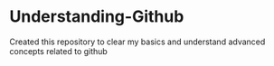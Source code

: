 # Understanding-Github
Created this repository to clear my basics and understand advanced concepts related to github
